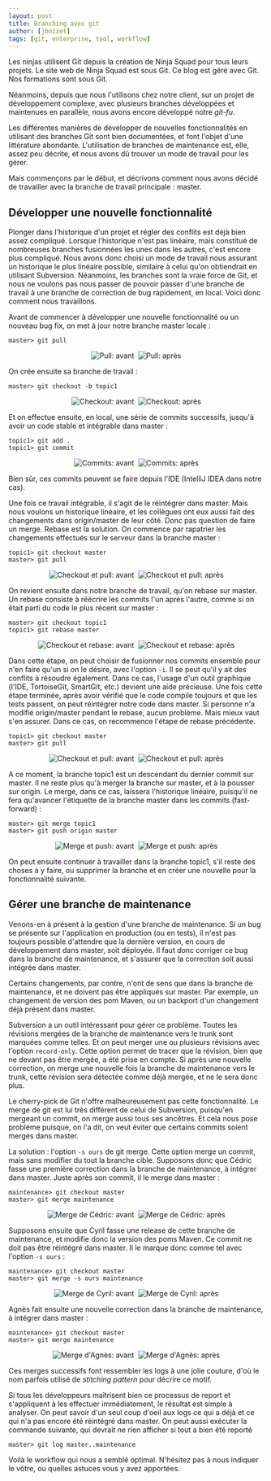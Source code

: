 ```yaml
---
layout: post
title: Branching avec git
author: [jbnizet]
tags: [git, enterprise, tool, workflow]
---
```


Les ninjas utilisent Git depuis la création de Ninja Squad pour tous leurs projets. Le site web de Ninja Squad est sous Git. Ce blog est géré avec Git. Nos formations sont sous Git.
 
Néanmoins, depuis que nous l'utilisons chez notre client, sur un projet de développement complexe, avec plusieurs branches développées et maintenues en parallèle, 
nous avons encore développé notre *git-fu*.

Les différentes manières de développer de nouvelles fonctionnalités en utilisant des branches Git sont bien documentées, et font l'objet d'une littérature abondante. 
L'utilisation de branches de maintenance est, elle, assez peu décrite, et nous avons dû trouver un mode de travail pour les gérer.

Mais commençons par le début, et décrivons comment nous avons décidé de travailler avec la branche de travail principale&nbsp;: master. 

## Développer une nouvelle fonctionnalité

Plonger dans l'historique d'un projet et régler des conflits est déjà bien assez compliqué. Lorsque l'historique n'est pas linéaire, mais constitué de nombreuses branches 
fusionnées les unes dans les autres, c'est encore plus compliqué. Nous avons donc choisi un mode de travail nous assurant un historique le plus linéaire possible, similaire
à celui qu'on obtiendrait en utilisant Subversion. Néanmoins, les branches sont la vraie force de Git, et nous ne voulons pas nous passer de pouvoir passer d'une branche 
de travail à une branche de correction de bug rapidement, en local. Voici donc comment nous travaillons.

Avant de commencer à développer une nouvelle fonctionnalité ou un nouveau bug fix, on met à jour notre branche master locale&nbsp;:

    master> git pull
    
<p style="text-align: center;">
    <img src="/assets/images/git_branching/pull_before.png" alt="Pull: avant" />
    <img src="/assets/images/git_branching/arrow.png" alt="" />
    <img src="/assets/images/git_branching/pull_after.png" alt="Pull: après" />
</p>
    
On crée ensuite sa branche de travail&nbsp;:

    master> git checkout -b topic1

<p style="text-align: center;">
    <img src="/assets/images/git_branching/pull_after.png" alt="Checkout: avant" />
    <img src="/assets/images/git_branching/arrow.png" alt="" />
    <img src="/assets/images/git_branching/checkout_after.png" alt="Checkout: après" />
</p>
    
Et on effectue ensuite, en local, une série de commits successifs, jusqu'à avoir un code stable et intégrable dans master&nbsp;:

    topic1> git add .
    topic1> git commit

<p style="text-align: center;">
    <img src="/assets/images/git_branching/checkout_after.png" alt="Commits: avant" />
    <img src="/assets/images/git_branching/arrow.png" alt="" />
    <img src="/assets/images/git_branching/commits_after.png" alt="Commits: après" />
</p>
    
Bien sûr, ces commits peuvent se faire depuis l'IDE (IntelliJ IDEA dans notre cas).

Une fois ce travail intégrable, il s'agit de le réintégrer dans master. Mais nous voulons un historique linéaire, et les collègues ont eux aussi fait des changements dans
origin/master de leur côté. Donc pas question de faire un merge. Rebase est la solution. On commence par rapatrier les changements effectués sur le serveur dans la branche master&nbsp;:

    topic1> git checkout master
    master> git pull

<p style="text-align: center;">
    <img src="/assets/images/git_branching/commits_after.png" alt="Checkout et pull: avant" />
    <img src="/assets/images/git_branching/arrow.png" alt="" />
    <img src="/assets/images/git_branching/second_pull_after.png" alt="Checkout et pull: après" />
</p>

On revient ensuite dans notre branche de travail, qu'on rebase sur master. Un rebase consiste à réécrire les commits l'un après l'autre, comme si on était parti du code le plus récent
sur master&nbsp;:

    master> git checkout topic1
    topic1> git rebase master

<p style="text-align: center;">
    <img src="/assets/images/git_branching/second_pull_after.png" alt="Checkout et rebase: avant" />
    <img src="/assets/images/git_branching/arrow.png" alt="" />
    <img src="/assets/images/git_branching/rebase_after.png" alt="Checkout et rebase: après" />
</p>

Dans cette étape, on peut choisir de fusionner nos commits ensemble pour n'en faire qu'un si on le désire, avec l'option <code>-i</code>. Il se peut qu'il y ait des conflits 
à résoudre également. Dans ce cas, l'usage d'un outil graphique (l'IDE, TortoiseGit, SmartGit, etc.) devient une aide précieuse. 
Une fois cette étape terminée, après avoir vérifié que le code compile toujours et que les tests passent, on peut réintégrer notre code dans master. 
Si personne n'a modifié origin/master pendant le rebase, aucun problème. Mais mieux vaut s'en assurer. Dans ce cas, on recommence l'étape de rebase précédente.

    topic1> git checkout master
    master> git pull

<p style="text-align: center;">
    <img src="/assets/images/git_branching/rebase_after.png" alt="Checkout et pull: avant" />
    <img src="/assets/images/git_branching/arrow.png" alt="" />
    <img src="/assets/images/git_branching/third_pull_after.png" alt="Checkout et pull: après" />
</p>

A ce moment, la branche topic1 est un descendant du dernier commit sur master. Il ne reste plus qu'à merger la branche sur 
master, et à la pousser sur origin. Le merge, dans ce cas, laissera l'historique linéaire, puisqu'il ne fera qu'avancer l'étiquette de la branche master dans les commits 
(fast-forward)&nbsp;:

    master> git merge topic1
    master> git push origin master

<p style="text-align: center;">
    <img src="/assets/images/git_branching/third_pull_after.png" alt="Merge et push: avant" />
    <img src="/assets/images/git_branching/arrow.png" alt="" />
    <img src="/assets/images/git_branching/merge_and_push_after.png" alt="Merge et push: après" />
</p>
    
On peut ensuite continuer à travailler dans la branche topic1, s'il reste des choses à y faire, ou supprimer la branche et en créer une nouvelle pour la fonctionnalité suivante.

## Gérer une branche de maintenance

Venons-en à présent à la gestion d'une branche de maintenance. Si un bug se présente sur l'application en production (ou en tests), il n'est pas toujours possible d'attendre que 
la dernière version, en cours de développement dans master, soit déployée. Il faut donc corriger ce bug dans la branche de maintenance, et s'assurer que la correction soit 
aussi intégrée dans master.

Certains changements, par contre, n'ont de sens que dans la branche de maintenance, et ne doivent pas être appliqués sur master. Par exemple, un changement de version des 
pom Maven, ou un backport d'un changement déjà présent dans master.

Subversion a un outil intéressant pour gérer ce problème. Toutes les révisions mergées de la branche de maintenance vers le trunk sont marquées comme telles. 
Et on peut merger une ou plusieurs révisions avec l'option <code>record-only</code>. 
Cette option permet de tracer que la révision, bien que ne devant pas être mergée, a été prise en compte. 
Si après une nouvelle correction, on merge une nouvelle fois la branche de maintenance vers le trunk, cette révision sera détectée comme déjà mergée, et ne le sera donc plus. 

Le cherry-pick de Git n'offre malheureusement pas cette fonctionnalité. Le merge de git est lui très différent de celui de Subversion, puisqu'en mergeant un commit,
on merge aussi tous ses ancêtres. Et cela nous pose problème puisque, on l'a dit, on veut éviter que certains commits soient mergés dans master. 

La solution&nbsp;: l'option <code>-s ours</code> de git merge. Cette option merge un commit, mais sans modifier du tout la branche cible. Supposons donc que Cédric fasse une première
correction dans la branche de maintenance, à intégrer dans master. Juste après son commit, il le merge dans master&nbsp;:

    maintenance> git checkout master
    master> git merge maintenance
    
<p style="text-align: center;">
    <img src="/assets/images/git_branching/cedric_before.png" alt="Merge de Cédric: avant" />
    <img src="/assets/images/git_branching/arrow.png" alt="" />
    <img src="/assets/images/git_branching/cedric_after.png" alt="Merge de Cédric: après" />
</p>
    
Supposons ensuite que Cyril fasse une release de cette branche de maintenance, et modifie donc la version des poms Maven. Ce commit ne doit pas être 
réintégré dans master.
Il le marque donc comme tel avec l'option <code>-s ours</code>&nbsp;:

    maintenance> git checkout master
    master> git merge -s ours maintenance
    
<p style="text-align: center;">
    <img src="/assets/images/git_branching/cyril_before.png" alt="Merge de Cyril: avant" />
    <img src="/assets/images/git_branching/arrow.png" alt="" />
    <img src="/assets/images/git_branching/cyril_after.png" alt="Merge de Cyril: après" />
</p>

Agnès fait ensuite une nouvelle correction dans la branche de maintenance, à intégrer dans master&nbsp;:
    
    maintenance> git checkout master
    master> git merge maintenance
    
<p style="text-align: center;">
    <img src="/assets/images/git_branching/agnes_before.png" alt="Merge d'Agnès: avant" />
    <img src="/assets/images/git_branching/arrow.png" alt="" />
    <img src="/assets/images/git_branching/agnes_after.png" alt="Merge d'Agnès: après" />
</p>
    
Ces merges successifs font ressembler les logs à une jolie couture, d'où le nom parfois utilisé de *stitching pattern* pour décrire ce motif.   

Si tous les développeurs maîtrisent bien ce processus de report et s'appliquent à les effectuer immédiatement, le résultat est simple à analyser. On peut savoir d'un seul coup 
d'oeil aux logs ce qui a déjà et ce qui n'a pas encore été réintégré dans master. On peut aussi exécuter la commande suivante, qui devrait ne rien afficher si tout a bien été reporté&nbsp;

    master> git log master..maintenance

Voilà le workflow qui nous a semblé optimal. N'hésitez pas à nous indiquer le vôtre, ou quelles astuces vous y avez apportées.
